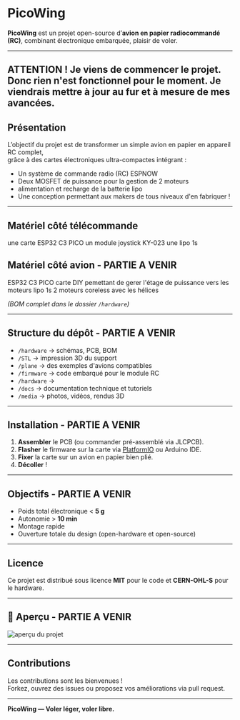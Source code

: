 # PicoWing

**PicoWing** est un projet open-source d’**avion en papier radiocommandé (RC)**, combinant électronique embarquée, plaisir de voler.  

---
ATTENTION ! Je viens de commencer le projet. Donc rien n'est fonctionnel pour le moment. Je viendrais mettre à jour au fur et à mesure de mes avancées. 
---

## Présentation

L’objectif du projet est de transformer un simple avion en papier en appareil RC complet,  
grâce à des cartes électroniques ultra-compactes intégrant :

- Un système de commande radio (RC) ESPNOW
- Deux MOSFET de puissance pour la gestion de 2 moteurs
- alimentation et recharge de la batterie lipo
- Une conception permettant aux makers de tous niveaux d'en fabriquer !

---
## Matériel côté télécommande
une carte ESP32 C3 PICO
un module joystick KY-023
une lipo 1s

## Matériel côté avion - PARTIE A  VENIR
ESP32 C3 PICO
carte DIY pemettant de gerer l'étage de puissance vers les moteurs
lipo 1s
2 moteurs coreless avec les hélices

*(BOM complet dans le dossier `/hardware`)*

---

## Structure du dépôt  - PARTIE A  VENIR

- `/hardware` → schémas, PCB, BOM
- `/STL` → impression 3D du support
- `/plane` → des exemples d'avions compatibles
- `/firmware` → code embarqué pour le module RC
- `/hardware` → 
- `/docs` → documentation technique et tutoriels
- `/media` → photos, vidéos, rendus 3D

---

## Installation  - PARTIE A  VENIR

1. **Assembler** le PCB (ou commander pré-assemblé via JLCPCB).
2. **Flasher** le firmware sur la carte via [PlatformIO](https://platformio.org/) ou Arduino IDE.
3. **Fixer** la carte sur un avion en papier bien plié.
4. **Décoller** !

---

## Objectifs  - PARTIE A  VENIR

- Poids total électronique < **5 g**
- Autonomie > **10 min**
- Montage rapide
- Ouverture totale du design (open-hardware et open-source)

---

## Licence

Ce projet est distribué sous licence **MIT** pour le code et **CERN-OHL-S** pour le hardware.

---

## 📸 Aperçu  - PARTIE A  VENIR



![aperçu du projet](media/preview.jpg)

---

## Contributions

Les contributions sont les bienvenues !  
Forkez, ouvrez des issues ou proposez vos améliorations via pull request.

---

**PicoWing — Voler léger, voler libre.**
